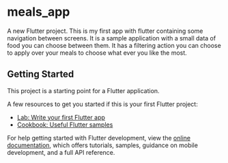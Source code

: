 # meals_app

A new Flutter project.
This is my first app with flutter containing some navigation between screens. It is a sample application with a small data of food you can choose between them. It has a filtering action you can choose to apply over your meals to choose what ever you like the most.

## Getting Started

This project is a starting point for a Flutter application.

A few resources to get you started if this is your first Flutter project:

- [Lab: Write your first Flutter app](https://docs.flutter.dev/get-started/codelab)
- [Cookbook: Useful Flutter samples](https://docs.flutter.dev/cookbook)

For help getting started with Flutter development, view the
[online documentation](https://docs.flutter.dev/), which offers tutorials,
samples, guidance on mobile development, and a full API reference.
